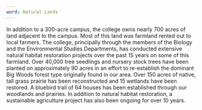 ```yaml
---
word: Natural Lands
---
```


  In addition to a 300-acre campus, the college owns nearly 700 acres of land adjacent to the campus. Most of this land was farmland rented out to local farmers. The college, principally through the members of the Biology and the Environmental Studies Departments, has conducted extensive natural habitat restoration projects over the past 15 years on some of this farmland. Over 40,000 tree seedlings and nursery stock trees have been planted on approximately 90 acres in an effort to re-establish the dominant Big Woods forest type originally found in our area. Over 150 acres of native, tall grass prairie has been reconstructed and 15 wetlands have been restored. A bluebird trail of 64 houses has been established through our woodlands and prairies. In addition to natural habitat restoration, a sustainable agriculture project has also been ongoing for over 10 years.
